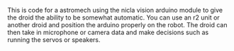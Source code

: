 This is code for a astromech using the nicla vision arduino module to give the droid the ability to be somewhat automatic. You can use an r2 unit or another droid and position the arduino properly on the robot. The droid can then take in microphone or camera data and make decisions such as running the servos or speakers.
